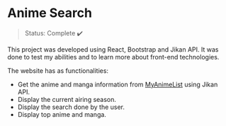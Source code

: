 <h1> Anime Search </h1>

> Status: Complete ✔️

This project was developed using React, Bootstrap and Jikan API. It was done to test my abilities and to learn more about front-end technologies.

The website has as functionalities:
* Get the anime and manga information from <a href="https://myanimelist.net/" target="_blank">MyAnimeList</a> using Jikan API.
* Display the current airing season.
* Display the search done by the user.
* Display top anime and manga.
